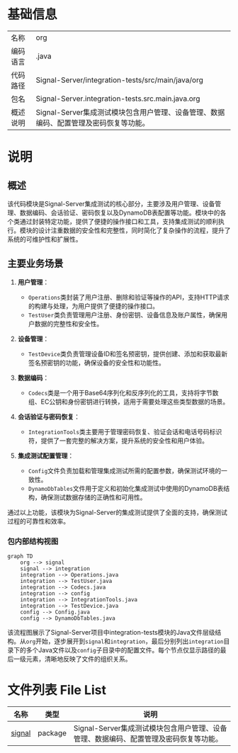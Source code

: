 # 基础信息

|      |      |
|------|------|
| 名称 | org |
| 编码语言 | .java |
| 代码路径 | Signal-Server/integration-tests/src/main/java/org |
| 包名 | Signal-Server.integration-tests.src.main.java.org |
| 概述说明 | Signal-Server集成测试模块包含用户管理、设备管理、数据编码、配置管理及密码恢复等功能。 |

# 说明

## 概述
该代码模块是Signal-Server集成测试的核心部分，主要涉及用户管理、设备管理、数据编码、会话验证、密码恢复以及DynamoDB表配置等功能。模块中的各个类通过封装特定功能，提供了便捷的操作接口和工具，支持集成测试的顺利执行。模块的设计注重数据的安全性和完整性，同时简化了复杂操作的流程，提升了系统的可维护性和扩展性。

## 主要业务场景
1. **用户管理**：
   - `Operations`类封装了用户注册、删除和验证等操作的API，支持HTTP请求的构建与处理，为用户提供了便捷的操作接口。
   - `TestUser`类负责管理用户注册、身份密钥、设备信息及账户属性，确保用户数据的完整性和安全性。

2. **设备管理**：
   - `TestDevice`类负责管理设备ID和签名预密钥，提供创建、添加和获取最新签名预密钥的功能，确保设备的安全性和功能性。

3. **数据编码**：
   - `Codecs`类是一个用于Base64序列化和反序列化的工具，支持将字节数组、EC公钥和身份密钥进行转换，适用于需要处理这些类型数据的场景。

4. **会话验证与密码恢复**：
   - `IntegrationTools`类主要用于管理密码恢复、验证会话和电话号码标识符，提供了一套完整的解决方案，提升系统的安全性和用户体验。

5. **集成测试配置管理**：
   - `Config`文件负责加载和管理集成测试所需的配置参数，确保测试环境的一致性。
   - `DynamoDbTables`文件用于定义和初始化集成测试中使用的DynamoDB表结构，确保测试数据存储的正确性和可用性。

通过以上功能，该模块为Signal-Server的集成测试提供了全面的支持，确保测试过程的可靠性和效率。


### 包内部结构视图

```mermaid
graph TD
    org --> signal
    signal --> integration
    integration --> Operations.java
    integration --> TestUser.java
    integration --> Codecs.java
    integration --> config
    integration --> IntegrationTools.java
    integration --> TestDevice.java
    config --> Config.java
    config --> DynamoDbTables.java
```

该流程图展示了Signal-Server项目中integration-tests模块的Java文件层级结构。从`org`开始，逐步展开到`signal`和`integration`，最后分别列出`integration`目录下的多个Java文件以及`config`子目录中的配置文件。每个节点仅显示路径的最后一级元素，清晰地反映了文件的组织关系。

# 文件列表 File List

| 名称   | 类型  | 说明 |
|-------|------|-------------|
| [signal](signal/_module.md) | package | Signal-Server集成测试模块包含用户管理、设备管理、数据编码、配置管理及密码恢复等功能。 |


